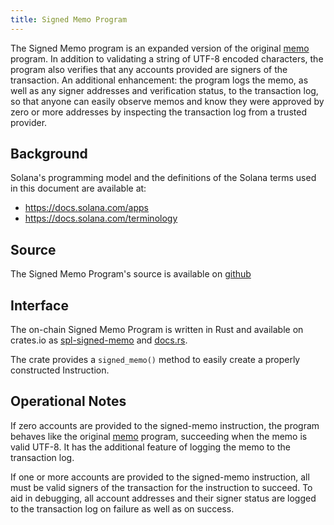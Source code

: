 ```yaml
---
title: Signed Memo Program
---
```


The Signed Memo program is an expanded version of the original [memo](memo.md)
program. In addition to validating a string of UTF-8 encoded characters, the
program also verifies that any accounts provided are signers of the transaction.
An additional enhancement: the program logs the memo, as well as any signer
addresses and verification status, to the transaction log, so that anyone can
easily observe memos and know they were approved by zero or more addresses
by inspecting the transaction log from a trusted provider.

## Background

Solana's programming model and the definitions of the Solana terms used in this
document are available at:

- https://docs.solana.com/apps
- https://docs.solana.com/terminology

## Source

The Signed Memo Program's source is available on
[github](https://github.com/solana-labs/solana-program-library)

## Interface

The on-chain Signed Memo Program is written in Rust and available on crates.io as
[spl-signed-memo](https://crates.io/crates/spl-signed-memo) and
[docs.rs](https://docs.rs/spl-signed-memo).

The crate provides a `signed_memo()` method to easily create a properly
constructed Instruction.

## Operational Notes

If zero accounts are provided to the signed-memo instruction, the program
behaves like the original [memo](memo.md) program, succeeding when the memo is
valid UTF-8. It has the additional feature of logging the memo to the
transaction log.

If one or more accounts are provided to the signed-memo instruction, all must be
valid signers of the transaction for the instruction to succeed. To aid in
debugging, all account addresses and their signer status are logged to the
transaction log on failure as well as on success.
